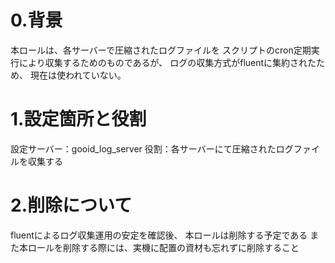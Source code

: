 # 0.背景
本ロールは、各サーバーで圧縮されたログファイルを
スクリプトのcron定期実行により収集するためのものであるが、
ログの収集方式がfluentに集約されたため、
現在は使われていない。

# 1.設定箇所と役割
設定サーバー：gooid_log_server
役割：各サーバーにて圧縮されたログファイルを収集する

# 2.削除について
fluentによるログ収集運用の安定を確認後、
本ロールは削除する予定である
また本ロールを削除する際には、実機に配置の資材も忘れずに削除すること
